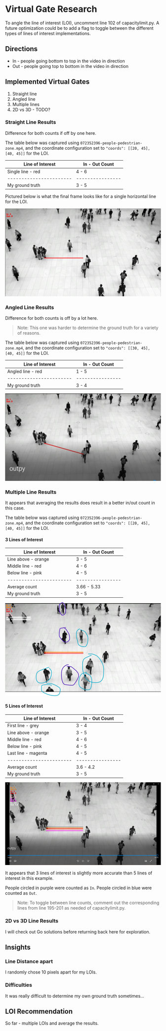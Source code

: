 # Virtual Gate Research

To angle the line of interest (LOI), uncomment line 102 of capacitylimit.py.
A future optimization could be to add a flag to toggle between the different types of lines of interest implementations.

## Directions
- In - people going bottom to top in the video in direction
- Out - people going top to bottom in the video in direction

## Implemented Virtual Gates

1. Straight line
2. Angled line
3. Multiple lines
4. 2D vs 3D - TODO?

### Straight Line Results
Difference for both counts if off by one here.

The table below was captured using `072352396-people-pedestrian-zone.mp4`,
and the coordinate configuration set to `"coords": [[20, 45], [40, 45]]` for the LOI.

| Line of Interest        | In - Out Count |
|-------------------------|----------------|
| Single line - red       | 4 - 6          |
| ----------------------- |----------------|
| My ground truth         | 3 - 5          |

Pictured below is what the final frame looks like for a single horizontal line for the LOI.

![FinalFrame](./doc/images/singleLOI.jpg)

### Angled Line Results
Difference for both counts is off by a lot here.
> Note: This one was harder to determine the ground truth for a variety of reasons.

The table below was captured using `072352396-people-pedestrian-zone.mp4`,
and the coordinate configuration set to `"coords": [[30, 45], [40, 45]]` for the LOI.

| Line of Interest        | In - Out Count   |
|-------------------------|------------------|
| Angled line - red       | 1 - 5            |
| ----------------------- | ---------------- |
| My ground truth         | 3 - 4            |

![AngledLOI](./doc/images/angledLOI.jpg)


### Multiple Line Results
It appears that averaging the results does result in a better in/out count in this case.

The table below was captured using `072352396-people-pedestrian-zone.mp4`,
and the coordinate configuration set to `"coords": [[20, 45], [40, 45]]` for the LOI.

#### 3 Lines of Interest

| Line of Interest      | In - Out Count |
|-----------------------|----------------|
| Line above - orange   | 3 - 5          |
| Middle line - red     | 4 - 6          |
| Below line - pink     | 4 - 5          |
|-----------------------|----------------|
| Average count         | 3.66 - 5.33    |
| My ground truth       | 3 - 5          |

![SamGroundTruth](./doc/images/samGroundTruthMultLOI.jpg)

#### 5 Lines of Interest

| Line of Interest        | In - Out Count   |
|-------------------------|------------------|
 | First line - grey       | 3 - 4            |
| Line above - orange     | 3 - 5            |
| Middle line - red       | 4 - 6            |
| Below line - pink       | 4 - 5            |
 | Last line - magenta     | 4 - 5            |
| ----------------------- | ---------------- |
| Average count           | 3.6 - 4.2        |
| My ground truth         | 3 - 5            |

![SamGroundTruth](./doc/images/5LOI.jpg)

It appears that 3 lines of interest is slightly more accurate than 5 lines of interest in this example.

People circled in purple were counted as `In`.
People circled in blue were counted as `Out`.

> Note: To toggle between line counts, comment out the corresponding lines from line 195-201 as needed of capacitylimit.py.

### 2D vs 3D Line Results
I will check out Go solutions before returning back here for exploration.


## Insights

### Line Distance apart
I randomly chose 10 pixels apart for my LOIs.

### Difficulties
It was really difficult to determine my own ground truth sometimes...

## LOI Recommendation
So far - multiple LOIs and average the results.

